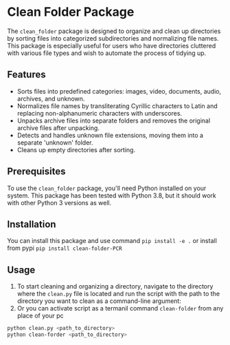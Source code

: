 # Clean Folder Package

The `clean_folder` package is designed to organize and clean up directories by sorting files into categorized subdirectories and normalizing file names. This package is especially useful for users who have directories cluttered with various file types and wish to automate the process of tidying up.

## Features

- Sorts files into predefined categories: images, video, documents, audio, archives, and unknown.
- Normalizes file names by transliterating Cyrillic characters to Latin and replacing non-alphanumeric characters with underscores.
- Unpacks archive files into separate folders and removes the original archive files after unpacking.
- Detects and handles unknown file extensions, moving them into a separate 'unknown' folder.
- Cleans up empty directories after sorting.

## Prerequisites

To use the `clean_folder` package, you'll need Python installed on your system. This package has been tested with Python 3.8, but it should work with other Python 3 versions as well.

## Installation

You can install this package and use command `pip install -e .` or install from pypi `pip install clean-folder-PCR`

## Usage

1) To start cleaning and organizing a directory, navigate to the directory where the `clean.py` file is located and run the script with the path to the directory you want to clean as a command-line argument:
2) Or you can activate script as a termanil command `clean-folder` from any place of your pc

```bash
python clean.py <path_to_directory>
python clean-forder <path_to_directory>